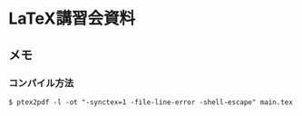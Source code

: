 # LaTeX講習会資料

## メモ

### コンパイル方法

```
$ ptex2pdf -l -ot "-synctex=1 -file-line-error -shell-escape" main.tex
```
